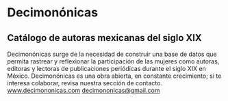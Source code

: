 # Decimonónicas
## Catálogo de autoras mexicanas del siglo XIX
Decimonónicas surge de la necesidad de construir una base de datos que permita rastrear y reflexionar la participación de las mujeres como autoras, editoras y lectoras de publicaciones periódicas durante el siglo XIX en México.
Decimonónicas es una obra abierta, en constante crecimiento; si te interesa colaborar, revisa nuestra sección de contacto.
www.decimononicas.com
decimononicas@gmail.com
